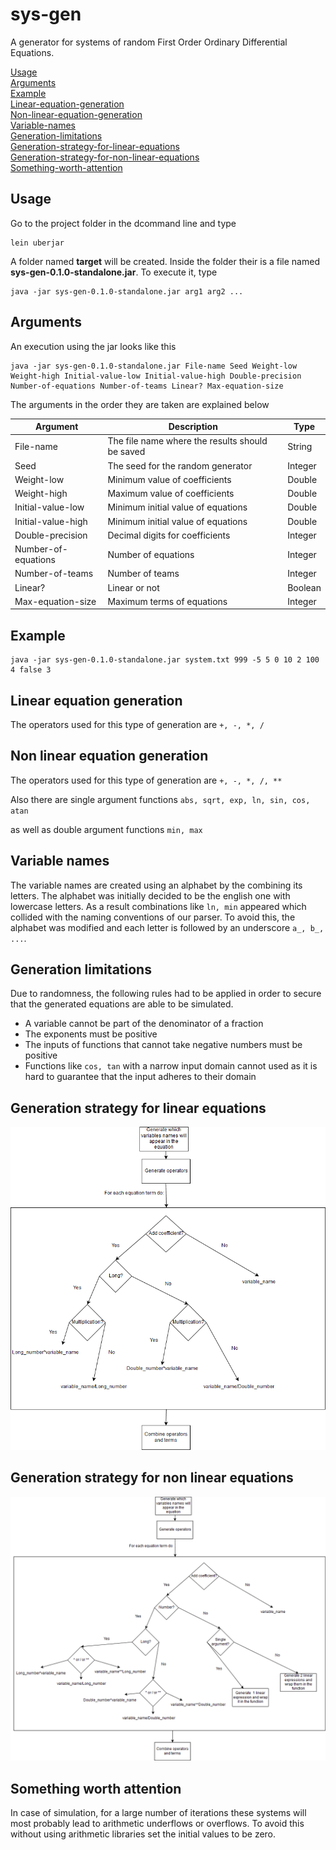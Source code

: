 # sys-gen

A generator for systems of random First Order Ordinary Differential Equations.

[Usage](#Usage)  
[Arguments](#Arguments)  
[Example](#Example)  
[Linear-equation-generation](#Linear-equation-generation)  
[Non-linear-equation-generation](#Non-linear-equation-generation)  
[Variable-names](#Variable-names)  
[Generation-limitations](#Generation-limitations)  
[Generation-strategy-for-linear-equations](#Generation-strategy-for-linear-equations)  
[Generation-strategy-for-non-linear-equations](#Generation-strategy-for-non-linear-equations)  
[Something-worth-attention](#Something-worth-attention)  
[](#)

## Usage <a name="Usage"></a>

Go to the project folder in the dcommand line and type 

    lein uberjar


A folder named **target** will be created. Inside the folder their is a file named **sys-gen-0.1.0-standalone.jar**. To execute it, type

    java -jar sys-gen-0.1.0-standalone.jar arg1 arg2 ...

## Arguments <a name="Arguments"></a>

An execution using the jar looks like this

    java -jar sys-gen-0.1.0-standalone.jar File-name Seed Weight-low Weight-high Initial-value-low Initial-value-high Double-precision Number-of-equations Number-of-teams Linear? Max-equation-size

The arguments in the order they are taken are explained below

**Argument** | **Description** | **Type**
--- | --- | ---
File-name | The file name where the results should be saved | String
Seed | The seed for the random generator | Integer
Weight-low | Minimum value of coefficients | Double
Weight-high | Maximum value of coefficients | Double
Initial-value-low | Minimum initial value of equations | Double
Initial-value-high | Minimum initial value of equations | Double
Double-precision | Decimal digits for coefficients | Integer
Number-of-equations | Number of equations | Integer
Number-of-teams | Number of teams | Integer
Linear? | Linear or not | Boolean
Max-equation-size | Maximum terms of equations | Integer

## Example <a name="Example"></a>

    java -jar sys-gen-0.1.0-standalone.jar system.txt 999 -5 5 0 10 2 100 4 false 3

## Linear equation generation <a name="Linear-equation-generation"></a>

The operators used for this type of generation are ```+, -, *, /```

## Non linear equation generation <a name="Non-linear-equation-generation"></a> 

The operators used for this type of generation are ```+, -, *, /, **```

Also there are single argument functions ```abs, sqrt, exp, ln, sin, cos, atan```

as well as double argument functions ```min, max```

## Variable names <a name="Variable-names"></a>

The variable names are created using an alphabet by the combining its letters. The alphabet was initially decided to be the english one with lowercase letters.
As a result combinations like ```ln, min``` appeared which collided with the naming conventions of our parser. To avoid this, the alphabet was modified and each letter is followed by an underscore ```a_, b_, ...```.

## Generation limitations <a name="Generation-limitations"></a>

Due to randomness, the following rules had to be applied in order to secure that the generated equations are able to be simulated.

* A variable cannot be part of the denominator of a fraction
* The exponents must be positive
* The inputs of functions that cannot take negative numbers must be positive
* Functions like ```cos, tan``` with a narrow input domain cannot used as it is hard to guarantee that the input adheres to their domain

## Generation strategy for linear equations <a name="Generation-strategy-for-linear-equations"></a>

![alt text](sys-gen-images/linear.png "Generation strategy for linear equations")

## Generation strategy for non linear equations <a name="Generation-strategy-for-non-linear-equations"></a>

![alt text](sys-gen-images/non_linear.png "Generation strategy for non linear equations")

## Something worth attention <a name="Something-worth-attention"></a>

In case of simulation, for a large number of iterations these systems will most probably lead to arithmetic underflows or overflows.
To avoid this without using arithmetic libraries set the initial values to be zero.
